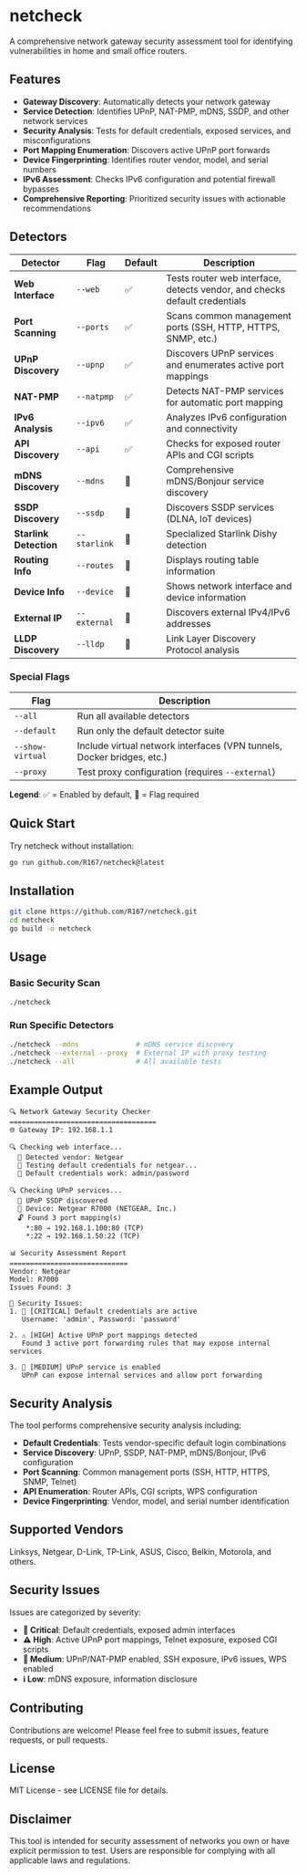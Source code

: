 # netcheck

A comprehensive network gateway security assessment tool for identifying vulnerabilities in home and small office routers.

## Features

- **Gateway Discovery**: Automatically detects your network gateway
- **Service Detection**: Identifies UPnP, NAT-PMP, mDNS, SSDP, and other network services
- **Security Analysis**: Tests for default credentials, exposed services, and misconfigurations
- **Port Mapping Enumeration**: Discovers active UPnP port forwards
- **Device Fingerprinting**: Identifies router vendor, model, and serial numbers
- **IPv6 Assessment**: Checks IPv6 configuration and potential firewall bypasses
- **Comprehensive Reporting**: Prioritized security issues with actionable recommendations

## Detectors

| Detector | Flag | Default | Description |
|----------|------|---------|-------------|
| **Web Interface** | `--web` | ✅ | Tests router web interface, detects vendor, and checks default credentials |
| **Port Scanning** | `--ports` | ✅ | Scans common management ports (SSH, HTTP, HTTPS, SNMP, etc.) |
| **UPnP Discovery** | `--upnp` | ✅ | Discovers UPnP services and enumerates active port mappings |
| **NAT-PMP** | `--natpmp` | ✅ | Detects NAT-PMP services for automatic port mapping |
| **IPv6 Analysis** | `--ipv6` | ✅ | Analyzes IPv6 configuration and connectivity |
| **API Discovery** | `--api` | ✅ | Checks for exposed router APIs and CGI scripts |
| **mDNS Discovery** | `--mdns` | 🔧 | Comprehensive mDNS/Bonjour service discovery |
| **SSDP Discovery** | `--ssdp` | 🔧 | Discovers SSDP services (DLNA, IoT devices) |
| **Starlink Detection** | `--starlink` | 🔧 | Specialized Starlink Dishy detection |
| **Routing Info** | `--routes` | 🔧 | Displays routing table information |
| **Device Info** | `--device` | 🔧 | Shows network interface and device information |
| **External IP** | `--external` | 🔧 | Discovers external IPv4/IPv6 addresses |
| **LLDP Discovery** | `--lldp` | 🔧 | Link Layer Discovery Protocol analysis |

### Special Flags

| Flag | Description |
|------|-------------|
| `--all` | Run all available detectors |
| `--default` | Run only the default detector suite |
| `--show-virtual` | Include virtual network interfaces (VPN tunnels, Docker bridges, etc.) |
| `--proxy` | Test proxy configuration (requires `--external`) |

**Legend**: ✅ = Enabled by default, 🔧 = Flag required

## Quick Start

Try netcheck without installation:

```bash
go run github.com/R167/netcheck@latest
```

## Installation

```bash
git clone https://github.com/R167/netcheck.git
cd netcheck
go build -o netcheck
```

## Usage

### Basic Security Scan
```bash
./netcheck
```

### Run Specific Detectors
```bash
./netcheck --mdns              # mDNS service discovery
./netcheck --external --proxy  # External IP with proxy testing
./netcheck --all               # All available tests
```

## Example Output

```
🔍 Network Gateway Security Checker
====================================
🌐 Gateway IP: 192.168.1.1

🔍 Checking web interface...
  📱 Detected vendor: Netgear
  🔐 Testing default credentials for netgear...
  🚨 Default credentials work: admin/password

🔍 Checking UPnP services...
  📡 UPnP SSDP discovered
  📄 Device: Netgear R7000 (NETGEAR, Inc.)
  🔓 Found 3 port mapping(s)
    *:80 → 192.168.1.100:80 (TCP)
    *:22 → 192.168.1.50:22 (TCP)

📊 Security Assessment Report
=============================
Vendor: Netgear
Model: R7000
Issues Found: 3

🚨 Security Issues:
1. 🚨 [CRITICAL] Default credentials are active
   Username: 'admin', Password: 'password'

2. ⚠️ [HIGH] Active UPnP port mappings detected
   Found 3 active port forwarding rules that may expose internal services

3. 🔶 [MEDIUM] UPnP service is enabled
   UPnP can expose internal services and allow port forwarding
```

## Security Analysis

The tool performs comprehensive security analysis including:

- **Default Credentials**: Tests vendor-specific default login combinations
- **Service Discovery**: UPnP, SSDP, NAT-PMP, mDNS/Bonjour, IPv6 configuration
- **Port Scanning**: Common management ports (SSH, HTTP, HTTPS, SNMP, Telnet)
- **API Enumeration**: Router APIs, CGI scripts, WPS configuration
- **Device Fingerprinting**: Vendor, model, and serial number identification

## Supported Vendors

Linksys, Netgear, D-Link, TP-Link, ASUS, Cisco, Belkin, Motorola, and others.

## Security Issues

Issues are categorized by severity:

- **🚨 Critical**: Default credentials, exposed admin interfaces
- **⚠️ High**: Active UPnP port mappings, Telnet exposure, exposed CGI scripts
- **🔶 Medium**: UPnP/NAT-PMP enabled, SSH exposure, IPv6 issues, WPS enabled
- **ℹ️ Low**: mDNS exposure, information disclosure

## Contributing

Contributions are welcome! Please feel free to submit issues, feature requests, or pull requests.

## License

MIT License - see LICENSE file for details.

## Disclaimer

This tool is intended for security assessment of networks you own or have explicit permission to test. Users are responsible for complying with all applicable laws and regulations.